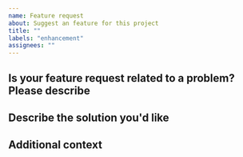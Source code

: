 ```yaml
---
name: Feature request
about: Suggest an feature for this project
title: ""
labels: "enhancement"
assignees: ""
---
```


## Is your feature request related to a problem? Please describe

## Describe the solution you'd like

## Additional context
